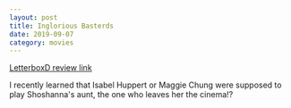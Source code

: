 ```yaml
---
layout: post
title: Inglorious Basterds
date: 2019-09-07
category: movies
---
```

 
[LetterboxD review link](https://letterboxd.com/samarthbhaskar/film/inglourious-basterds/1/)

I recently learned that Isabel Huppert or Maggie Chung were supposed to play Shoshanna's aunt, the one who leaves her the cinema!? 